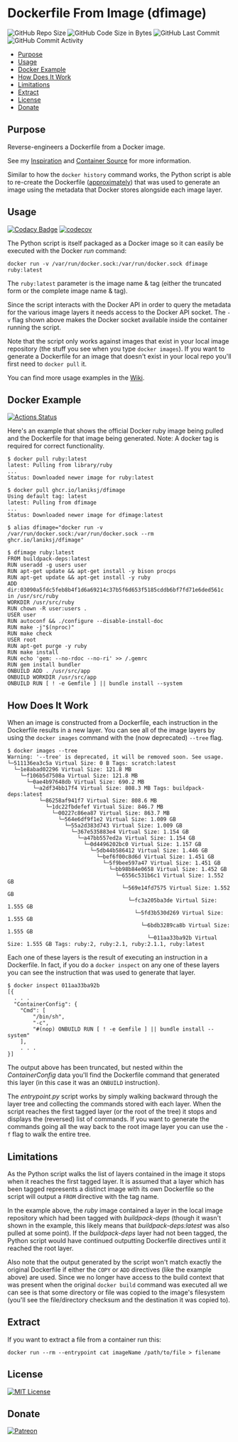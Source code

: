 # Dockerfile From Image (dfimage)

![GitHub Repo Size](https://img.shields.io/github/repo-size/laniksj/dfimage)
![GitHub Code Size in Bytes](https://img.shields.io/github/languages/code-size/laniksj/dfimage)
![GitHub Last Commit](https://img.shields.io/github/last-commit/laniksj/dfimage)
![GitHub Commit Activity](https://img.shields.io/github/commit-activity/m/laniksj/dfimage)

- [Purpose](#purpose)
- [Usage](#usage)
- [Docker Example](#docker-example)
- [How Does It Work](#how-does-it-work)
- [Limitations](#limitations)
- [Extract](#extract)
- [License](#license)
- [Donate](#donate)

## Purpose

Reverse-engineers a Dockerfile from a Docker image.

See my [Inspiration](https://github.com/CenturyLinkLabs/dockerfile-from-image) and
[Container Source](https://hub.docker.com/r/chenzj/dfimage/) for more information.

Similar to how the `docker history` command works, the Python script is able to re-create the Dockerfile
([approximately](#limitations)) that was used to generate an image using the metadata that Docker stores
alongside each image layer.

## Usage

[![Codacy Badge](https://app.codacy.com/project/badge/Grade/e49393ee816646f28044e4d4f386f5ac)](https://www.codacy.com/gh/LanikSJ/dfimage/dashboard?utm_source=github.com&utm_medium=referral&utm_content=LanikSJ/dfimage&utm_campaign=Badge_Grade)
[![codecov](https://codecov.io/gh/LanikSJ/dfimage/branch/master/graph/badge.svg)](https://codecov.io/gh/LanikSJ/dfimage)

The Python script is itself packaged as a Docker image so it can easily be executed with the Docker _run_
command:

    docker run -v /var/run/docker.sock:/var/run/docker.sock dfimage ruby:latest

The `ruby:latest` parameter is the image name & tag (either the truncated form or the complete image name &
tag).

Since the script interacts with the Docker API in order to query the metadata for the various image layers it
needs access to the Docker API socket. The `-v` flag shown above makes the Docker socket available inside the
container running the script.

Note that the script only works against images that exist in your local image repository (the stuff you see
when you type `docker images`). If you want to generate a Dockerfile for an image that doesn't exist in your
local repo you'll first need to `docker pull` it.

You can find more usage examples in the [Wiki](https://github.com/LanikSJ/dfimage/wiki).

## Docker Example

[![Actions Status](https://github.com/LanikSJ/dfimage/workflows/Docker%20Publish/badge.svg)](https://github.com/LanikSJ/dfimage/actions)

Here's an example that shows the official Docker ruby image being pulled and the Dockerfile for that image
being generated. Note: A docker tag is required for correct functionality.

    $ docker pull ruby:latest
    latest: Pulling from library/ruby
    ...
    Status: Downloaded newer image for ruby:latest

    $ docker pull ghcr.io/laniksj/dfimage
    Using default tag: latest
    latest: Pulling from dfimage
    ...
    Status: Downloaded newer image for dfimage:latest

    $ alias dfimage="docker run -v /var/run/docker.sock:/var/run/docker.sock --rm ghcr.io/laniksj/dfimage"

    $ dfimage ruby:latest
    FROM buildpack-deps:latest
    RUN useradd -g users user
    RUN apt-get update && apt-get install -y bison procps
    RUN apt-get update && apt-get install -y ruby
    ADD dir:03090a5fdc5feb8b4f1d6a69214c37b5f6d653f5185cddb6bf7fd71e6ded561c in /usr/src/ruby
    WORKDIR /usr/src/ruby
    RUN chown -R user:users .
    USER user
    RUN autoconf && ./configure --disable-install-doc
    RUN make -j"$(nproc)"
    RUN make check
    USER root
    RUN apt-get purge -y ruby
    RUN make install
    RUN echo 'gem: --no-rdoc --no-ri' >> /.gemrc
    RUN gem install bundler
    ONBUILD ADD . /usr/src/app
    ONBUILD WORKDIR /usr/src/app
    ONBUILD RUN [ ! -e Gemfile ] || bundle install --system

## How Does It Work

When an image is constructed from a Dockerfile, each instruction in the Dockerfile results in a new layer. You
can see all of the image layers by using the `docker images` command with the (now deprecated) `--tree` flag.

    $ docker images --tree
    Warning: '--tree' is deprecated, it will be removed soon. See usage.
    └─511136ea3c5a Virtual Size: 0 B Tags: scratch:latest
      └─1e8abad02296 Virtual Size: 121.8 MB
        └─f106b5d7508a Virtual Size: 121.8 MB
          └─0ae4b97648db Virtual Size: 690.2 MB
            └─a2df34bb17f4 Virtual Size: 808.3 MB Tags: buildpack-deps:latest
              └─86258af941f7 Virtual Size: 808.6 MB
                └─1dc22fbdefef Virtual Size: 846.7 MB
                  └─00227c86ea87 Virtual Size: 863.7 MB
                    └─564e6df9f1e2 Virtual Size: 1.009 GB
                      └─55a2d383d743 Virtual Size: 1.009 GB
                        └─367e535883e4 Virtual Size: 1.154 GB
                          └─a47bb557ed2a Virtual Size: 1.154 GB
                            └─0d4496202bc0 Virtual Size: 1.157 GB
                              └─5db44b586412 Virtual Size: 1.446 GB
                                └─bef6f00c8d6d Virtual Size: 1.451 GB
                                  └─5f9bee597a47 Virtual Size: 1.451 GB
                                    └─bb98b84e0658 Virtual Size: 1.452 GB
                                      └─6556c531b6c1 Virtual Size: 1.552 GB
                                        └─569e14fd7575 Virtual Size: 1.552 GB
                                          └─fc3a205ba3de Virtual Size: 1.555 GB
                                            └─5fd3b530d269 Virtual Size: 1.555 GB
                                              └─6bdb3289ca8b Virtual Size: 1.555 GB
                                                └─011aa33ba92b Virtual Size: 1.555 GB Tags: ruby:2, ruby:2.1, ruby:2.1.1, ruby:latest

Each one of these layers is the result of executing an instruction in a Dockerfile. In fact, if you do a
`docker inspect` on any one of these layers you can see the instruction that was used to generate that layer.

    $ docker inspect 011aa33ba92b
    [{
      . . .
      "ContainerConfig": {
        "Cmd": [
            "/bin/sh",
            "-c",
            "#(nop) ONBUILD RUN [ ! -e Gemfile ] || bundle install --system"
        ],
        . . .
    }]

The output above has been truncated, but nested within the _ContainerConfig_ data you'll find the Dockerfile
command that generated this layer (in this case it was an `ONBUILD` instruction).

The _entrypoint.py_ script works by simply walking backward through the layer tree and collecting the commands
stored with each layer. When the script reaches the first tagged layer (or the root of the tree) it stops and
displays the (reversed) list of commands. If you want to generate the commands going all the way back to the
root image layer you can use the `-f` flag to walk the entire tree.

## Limitations

As the Python script walks the list of layers contained in the image it stops when it reaches the first tagged
layer. It is assumed that a layer which has been tagged represents a distinct image with its own Dockerfile so
the script will output a `FROM` directive with the tag name.

In the example above, the _ruby_ image contained a layer in the local image repository which had been tagged
with _buildpack-deps_ (though it wasn't shown in the example, this likely means that _buildpack-deps:latest_
was also pulled at some point). If the _buildpack-deps_ layer had not been tagged, the Python script would
have continued outputting Dockerfile directives until it reached the root layer.

Also note that the output generated by the script won't match exactly the original Dockerfile if either the
`COPY` or `ADD` directives (like the example above) are used. Since we no longer have access to the build
context that was present when the original `docker build` command was executed all we can see is that some
directory or file was copied to the image's filesystem (you'll see the file/directory checksum and the
destination it was copied to).

## Extract

If you want to extract a file from a container run this:

    docker run --rm --entrypoint cat imageName /path/to/file > filename

## License

[![MIT License](https://img.shields.io/badge/license-MIT-blue)](https://en.wikipedia.org/wiki/MIT_License)

## Donate

[![Patreon](https://img.shields.io/badge/patreon-donate-blue.svg)](https://www.patreon.com/laniksj/overview)
